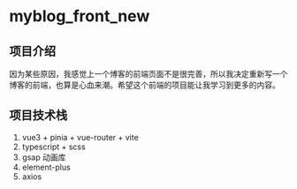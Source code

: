 # myblog_front_new

## 项目介绍

因为某些原因，我感觉上一个博客的前端页面不是很完善，所以我决定重新写一个博客的前端，也算是心血来潮。希望这个前端的项目能让我学习到更多的内容。

## 项目技术栈

1. vue3 + pinia + vue-router + vite
2. typescript + scss
3. gsap 动画库
4. element-plus
5. axios
